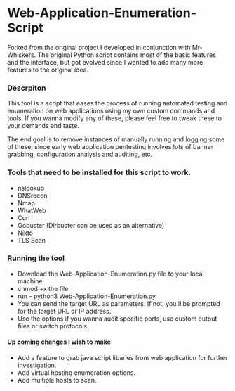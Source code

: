 # Web-Application-Enumeration-Script
Forked from the original project I developed in conjunction with Mr-Whiskers. 
The original Python script contains most of the basic features and the interface, but got evolved since I wanted to add many more features to the original idea.


### Descrpiton 
This tool is a script that eases the process of running automated testing and enumeration on web applications using my own custom commands and tools. If you wanna modify any of these, please feel free to tweak these to your demands and taste. 

The end goal is to remove instances of manually running and logging some of these, since early web application pentesting involves lots of banner grabbing, configuration analysis and auditing, etc.


### Tools that need to be installed for this script to work.
* nslookup
* DNSrecon
* Nmap
* WhatWeb
* Curl
* Gobuster (Dirbuster can be used as an alternative)
* Nikto
* TLS Scan

### Running the tool

* Download the Web-Application-Enumeration.py file to your local machine
* chmod +x the file
* run - python3 Web-Application-Enumeration.py
* You can send the target URL as parameters. If not, you'll be prompted for the target URL or IP address.
* Use the options if you wanna audit specific ports, use custom output files or switch protocols.

#### Up coming changes I wish to make

* Add a feature to grab java script libaries from web application for further investigation.
* Add virtual hosting enumeration options.
* Add multiple hosts to scan.
